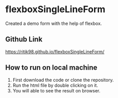 # flexboxSingleLineForm

Created a demo form with the help of flexbox.

## Github Link 

https://ritik98.github.io/flexboxSingleLineForm/

## How to run on local machine 

1. First download the code or clone the repository.
2. Run the html file by double clicking on it.
3. You will able to see the result on browser.
